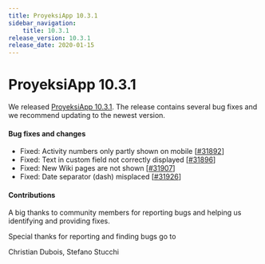 ```yaml
---
title: ProyeksiApp 10.3.1
sidebar_navigation:
    title: 10.3.1
release_version: 10.3.1
release_date: 2020-01-15
---
```


# ProyeksiApp 10.3.1

We released [ProyeksiApp 10.3.1](https://community.proyeksiapp.com/versions/1409).
The release contains several bug fixes and we recommend updating to the newest version.

<!--more-->
#### Bug fixes and changes

- Fixed: Activity numbers only partly shown on mobile \[[#31892](https://community.proyeksiapp.com/wp/31892)\]
- Fixed: Text in custom field not correctly displayed \[[#31896](https://community.proyeksiapp.com/wp/31896)\]
- Fixed: New Wiki pages are not shown \[[#31907](https://community.proyeksiapp.com/wp/31907)\]
- Fixed: Date separator (dash) misplaced \[[#31926](https://community.proyeksiapp.com/wp/31926)\]

#### Contributions
A big thanks to community members for reporting bugs and helping us identifying and providing fixes.

Special thanks for reporting and finding bugs go to

Christian  Dubois, Stefano Stucchi
